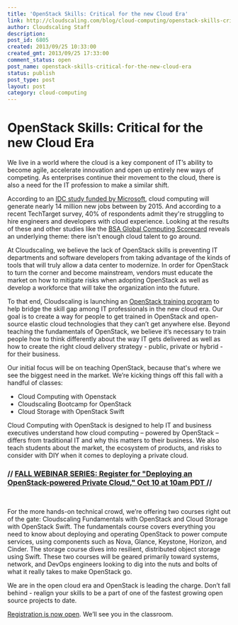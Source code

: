 ```yaml
---
title: 'OpenStack Skills: Critical for the new Cloud Era'
link: http://cloudscaling.com/blog/cloud-computing/openstack-skills-critical-for-the-new-cloud-era/
author: Cloudscaling Staff
description: 
post_id: 6805
created: 2013/09/25 10:33:00
created_gmt: 2013/09/25 17:33:00
comment_status: open
post_name: openstack-skills-critical-for-the-new-cloud-era
status: publish
post_type: post
layout: post
category: cloud-computing
---
```


# OpenStack Skills: Critical for the new Cloud Era

We live in a world where the cloud is a key component of IT’s ability to become agile, accelerate innovation and open up entirely new ways of competing. As enterprises continue their movement to the cloud, there is also a need for the IT profession to make a similar shift.

According to an [IDC study funded by Microsoft](http://www.microsoft.com/en-us/news/features/2012/mar12/03-05CloudComputingJobs.aspx), cloud computing will generate nearly 14 million new jobs between by 2015. And according to a recent TechTarget survey, 40% of respondents admit they're struggling to hire engineers and developers with cloud experience. Looking at the results of these and other studies like the [BSA Global Computing Scorecard](http://cloudscorecard.bsa.org/) reveals an underlying theme: there isn't enough cloud talent to go around.

At Cloudscaling, we believe the lack of OpenStack skills is preventing IT departments and software developers from taking advantage of the kinds of tools that will truly allow a data center to modernize. In order for OpenStack to turn the corner and become mainstream, vendors must educate the market on how to mitigate risks when adopting OpenStack as well as develop a workforce that will take the organization into the future.

To that end, Cloudscaling is launching an [OpenStack training program](http://www.cloudscaling.com/services/training/) to help bridge the skill gap among IT professionals in the new cloud era. Our goal is to create a way for people to get trained in OpenStack and open-source elastic cloud technologies that they can’t get anywhere else. Beyond teaching the fundamentals of OpenStack, we believe it’s necessary to train people how to think differently about the way IT gets delivered as well as how to create the right cloud delivery strategy - public, private or hybrid - for their business.

Our initial focus will be on teaching OpenStack, because that's where we see the biggest need in the market. We’re kicking things off this fall with a handful of classes:

  * Cloud Computing with Openstack
  * Cloudscaling Bootcamp for OpenStack
  * Cloud Storage with OpenStack Swift

Cloud Computing with OpenStack is designed to help IT and business executives understand how cloud computing – powered by OpenStack – differs from traditional IT and why this matters to their business. We also teach students about the market, the ecosystem of products, and risks to consider with DIY when it comes to deploying a private cloud.

### // [FALL WEBINAR SERIES: Register for "Deploying an OpenStack-powered Private Cloud," Oct 10 at 10am PDT ](http://go.cloudscaling.com/cloudscaling-fall-2013-webinar-series)//

 

For the more hands-on technical crowd, we’re offering two courses right out of the gate: Cloudscaling Fundamentals with OpenStack and Cloud Storage with OpenStack Swift. The fundamentals course covers everything you need to know about deploying and operating OpenStack to power compute services, using components such as Nova, Glance, Keystone, Horizon, and Cinder. The storage course dives into resilient, distributed object storage using Swift. These two courses will be geared primarily toward systems, network, and DevOps engineers looking to dig into the nuts and bolts of what it really takes to make OpenStack go.

We are in the open cloud era and OpenStack is leading the charge. Don’t fall behind - realign your skills to be a part of one of the fastest growing open source projects to date.

[Registration is now open](http://www.cloudscaling.com/services/training/). We’ll see you in the classroom.